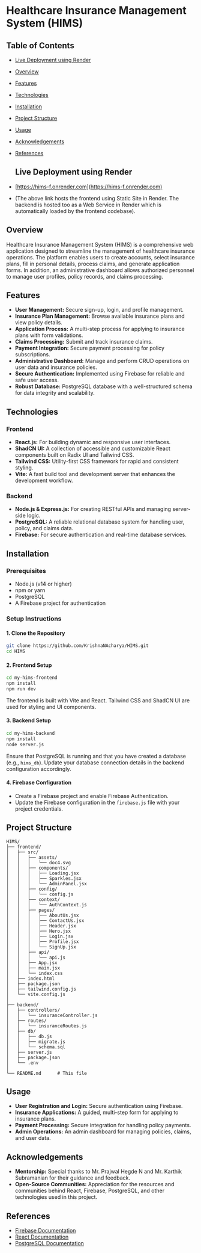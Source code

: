 # Healthcare Insurance Management System (HIMS)

## Table of Contents

- [Live Deployment using Render](#live-deployment-using-render)
- [Overview](#overview)
- [Features](#features)
- [Technologies](#technologies)
- [Installation](#installation)
- [Project Structure](#project-structure)
- [Usage](#usage)
- [Acknowledgements](#acknowledgements)
- [References](#references)

  ## Live Deployment using Render
- [https://hims-f.onrender.com](https://hims-f.onrender.com)
- (The above link hosts the frontend using Static Site in Render. The backend is hosted too as a Web Service in Render which is automatically loaded by the frontend codebase).

## Overview

Healthcare Insurance Management System (HIMS) is a comprehensive web application designed to streamline the management of healthcare insurance operations. The platform enables users to create accounts, select insurance plans, fill in personal details, process claims, and generate application forms. In addition, an administrative dashboard allows authorized personnel to manage user profiles, policy records, and claims processing.

## Features

- **User Management:** Secure sign-up, login, and profile management.
- **Insurance Plan Management:** Browse available insurance plans and view policy details.
- **Application Process:** A multi-step process for applying to insurance plans with form validations.
- **Claims Processing:** Submit and track insurance claims.
- **Payment Integration:** Secure payment processing for policy subscriptions.
- **Administrative Dashboard:** Manage and perform CRUD operations on user data and insurance policies.
- **Secure Authentication:** Implemented using Firebase for reliable and safe user access.
- **Robust Database:** PostgreSQL database with a well-structured schema for data integrity and scalability.

## Technologies

### Frontend
- **React.js:** For building dynamic and responsive user interfaces.
- **ShadCN UI:** A collection of accessible and customizable React components built on Radix UI and Tailwind CSS.
- **Tailwind CSS:** Utility-first CSS framework for rapid and consistent styling.
- **Vite:** A fast build tool and development server that enhances the development workflow.

### Backend
- **Node.js & Express.js:** For creating RESTful APIs and managing server-side logic.
- **PostgreSQL:** A reliable relational database system for handling user, policy, and claims data.
- **Firebase:** For secure authentication and real-time database services.

## Installation

### Prerequisites
- Node.js (v14 or higher)
- npm or yarn
- PostgreSQL
- A Firebase project for authentication

### Setup Instructions

#### 1. Clone the Repository
```bash
git clone https://github.com/KrishnaNAcharya/HIMS.git
cd HIMS
```

#### 2. Frontend Setup
```bash
cd my-hims-frontend
npm install
npm run dev
```
The frontend is built with Vite and React. Tailwind CSS and ShadCN UI are used for styling and UI components.

#### 3. Backend Setup
```bash
cd my-hims-backend
npm install
node server.js
```
Ensure that PostgreSQL is running and that you have created a database (e.g., `hims_db`). Update your database connection details in the backend configuration accordingly.

#### 4. Firebase Configuration
- Create a Firebase project and enable Firebase Authentication.
- Update the Firebase configuration in the `firebase.js` file with your project credentials.

## Project Structure

```
HIMS/
├── frontend/
│   ├── src/
│   │   ├── assets/
│   │   │   └── doc4.svg
│   │   ├── components/
│   │   │   ├── Loading.jsx
│   │   │   ├── Sparkles.jsx
│   │   │   └── AdminPanel.jsx
│   │   ├── config/
│   │   │   └── config.js
│   │   ├── context/
│   │   │   └── AuthContext.js
│   │   ├── pages/
│   │   │   ├── AboutUs.jsx
│   │   │   ├── ContactUs.jsx
│   │   │   ├── Header.jsx
│   │   │   ├── Hero.jsx
│   │   │   ├── Login.jsx
│   │   │   ├── Profile.jsx
│   │   │   └── SignUp.jsx
│   │   ├── api/
│   │   │   └── api.js
│   │   ├── App.jsx
│   │   ├── main.jsx
│   │   └── index.css
│   ├── index.html
│   ├── package.json
│   ├── tailwind.config.js
│   └── vite.config.js
│
├── backend/
│   ├── controllers/
│   │   └── insuranceController.js
│   ├── routes/
│   │   └── insuranceRoutes.js
│   ├── db/
│   │   ├── db.js
│   │   ├── migrate.js
│   │   └── schema.sql
│   ├── server.js
│   ├── package.json
│   └── .env
│
└── README.md      # This file
```
## Usage

- **User Registration and Login:** Secure authentication using Firebase.
- **Insurance Applications:** A guided, multi-step form for applying to insurance plans.
- **Payment Processing:** Secure integration for handling policy payments.
- **Admin Operations:** An admin dashboard for managing policies, claims, and user data.

## Acknowledgements

- **Mentorship:** Special thanks to Mr. Prajwal Hegde N and Mr. Karthik Subramanian for their guidance and feedback.
- **Open-Source Communities:** Appreciation for the resources and communities behind React, Firebase, PostgreSQL, and other technologies used in this project.

## References

- [Firebase Documentation](https://firebase.google.com/docs)
- [React Documentation](https://react.dev/)
- [PostgreSQL Documentation](https://www.postgresql.org/docs/)
